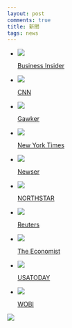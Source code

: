 ```yaml
---
layout: post
comments: true
title: 新聞
tags: news
---
```

* ![](https://lh5.googleusercontent.com/proxy/JKWVAIZKJDofbgc_bvgL1IggaKNjRMs1RE9dWTJ47c_T4Uoe4aVTZa3nM1XHv_AicJpH9yCVJ_fSzzHpurY=s0-d)

    [Business Insider](http://www.businessinsider.com/)

* ![](https://lh6.googleusercontent.com/proxy/tBnEv6zGdvIuPF0BE_n9aAOLfHu6VvRChU3CElRas7QFwZLyiwbGZb88IDh2OAHE6HQ=s0-d)

    [CNN](http://www.cnn.com/intl_index.html)

* ![](https://lh5.googleusercontent.com/proxy/jjxFLh6VegSh4EOEb_sc7huOPYwFIp4UnbcE4c0NkOzFkoi0uZaTWMPZ1iFmDUeosQ=s0-d)

    [Gawker](http://gawker.com/)

* ![](https://lh6.googleusercontent.com/proxy/uh7ne-oELpci9Xe-9qGo4ZD2vcFhYRZTxgyXgOLpDLzPodM54E2ULwUrFScyNf-gY5p_CVU6=s0-d)

    [New York Times](https://www.nytsyn.com/)

* ![](https://lh5.googleusercontent.com/proxy/cjMYFoyMGRBsagS9yJym0Phika9oboSiIRGZyXvqeZo3pB5TayR-PM9xMGKFGYtE8gxeBh4=s0-d)

    [Newser](http://www.newser.com/)

* ![](https://lh5.googleusercontent.com/proxy/NWWoYdJtV7yCANfnwIOrv4N7ybHGL-VHFiKi0POZqWHG24gpQ9eYG8wrl7Icquwtj_3ZVedW5-MP6xei1etxk-_KBQ=s0-d)

    [NORTHSTAR](http://www.northstartravelmedia.com/)

* ![](https://lh4.googleusercontent.com/proxy/wGcJIaGkeboQgve7JHu_vMUGilbVzRYLUGpbx6hgahPPKdyE6ng49VnYlI56h6XruuH8uJ23=s0-d)

    [Reuters](http://www.reuters.com/)

* ![](https://lh4.googleusercontent.com/proxy/PSyG3pQZK9f9qMdNECB6qgHlvgTw8ARYJWOZfgNg9m6cMcEc4nB7RL6uw6KVULqgN3mCq1l9iis=s0-d)

    [The Economist](http://www.economist.com/)

* ![](https://lh6.googleusercontent.com/proxy/2PNjUPh0521tyjdjmtfQYKdbx-m-mytxZ5dGzxtBUqQj0EK3--le8tK8U5Wgx83sC6WzisXhXQ=s0-d)

    [USATODAY](http://www.usatoday.com/)

* ![](https://lh4.googleusercontent.com/proxy/vN4dFij0glO4RvaJ-w4Xoxpc6PvkFFIR6P3jfVLOU3fsoCO0bFR-seL9cHPK5ypkbbhf=s0-d)

    [WOBI](http://www.wobi.com/)

[![](https://resources.blogblog.com/img/icon18_wrench_allbkg.png)](http://www.blogger.com/rearrange?blogID=6518847105031617001&widgetType=BlogList&widgetId=BlogList6&action=editWidget&sectionId=sidebar-right-1 "編輯")

